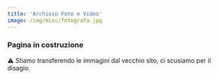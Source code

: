 ```yaml
---
title: 'Archivio Foto e Video'
image: /img/misc/fotografa.jpg
---
```


### Pagina in costruzione  

⚠️ Stiamo transferendo le immagini dal vecchio sito, ci scusiamo per il disagio.